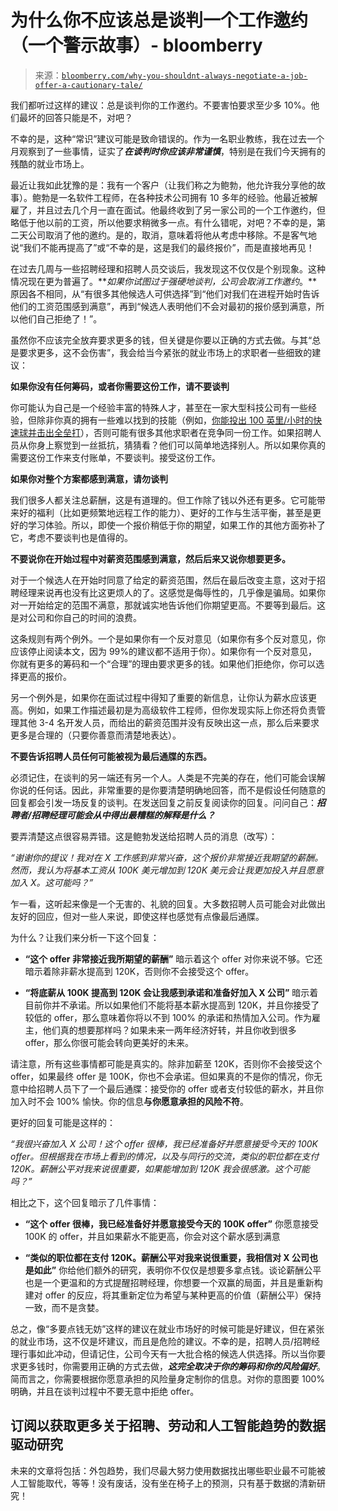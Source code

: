 <!--yml

类别：未分类

日期：2024-05-27 15:03:52

-->

# 为什么你不应该总是谈判一个工作邀约（一个警示故事）- bloomberry

> 来源：[`bloomberry.com/why-you-shouldnt-always-negotiate-a-job-offer-a-cautionary-tale/`](https://bloomberry.com/why-you-shouldnt-always-negotiate-a-job-offer-a-cautionary-tale/)

我们都听过这样的建议：总是谈判你的工作邀约。不要害怕要求至少多 10%。他们最坏的回答只能是不，对吧？

不幸的是，这种“常识”建议可能是致命错误的。作为一名职业教练，我在过去一个月观察到了一些事情，证实了***在谈判时你应该非常谨慎***，特别是在我们今天拥有的残酷的就业市场上。

最近让我如此犹豫的是：我有一个客户（让我们称之为鲍勃，他允许我分享他的故事）。鲍勃是一名软件工程师，在各种技术公司拥有 10 多年的经验。他最近被解雇了，并且过去几个月一直在面试。他最终收到了另一家公司的一个工作邀约，但略低于他以前的工资，所以他要求稍微多一点。有什么错呢，对吧？不幸的是，第二天公司取消了他的邀约。是的，取消，意味着将他从考虑中移除。不是客气地说“我们不能再提高了”或“不幸的是，这是我们的最终报价”，而是直接地再见！

在过去几周与一些招聘经理和招聘人员交谈后，我发现这不仅仅是个别现象。这种情况现在更为普遍了。***如果你试图过于强硬地谈判，公司会取消工作邀约*。**原因各不相同，从“有很多其他候选人可供选择”到“他们对我们在进程开始时告诉他们的工资范围感到满意”，再到“候选人表明他们不会对最初的报价感到满意，所以他们自己拒绝了！”。

虽然你不应该完全放弃要求更多的钱，但关键是你要以正确的方式去做。与其“总是要求更多，这不会伤害”，我会给当今紧张的就业市场上的求职者一些细致的建议：

**如果你没有任何筹码，或者你需要这份工作，请不要谈判**

你可能认为自己是一个经验丰富的特殊人才，甚至在一家大型科技公司有一些经验，但除非你真的拥有一些难以找到的技能（例如，[你能投出 100 英里/小时的快速球并击出全垒打](https://en.m.wikipedia.org/wiki/Shohei_Ohtani)），否则可能有很多其他求职者在竞争同一份工作。如果招聘人员从你身上察觉到一丝抵抗，猜猜看？他们可以简单地选择别人。所以如果你真的需要这份工作来支付账单，不要谈判。接受这份工作。

**如果你对整个方案都感到满意，请勿谈判**

我们很多人都关注总薪酬，这是有道理的。但工作除了钱以外还有更多。它可能带来好的福利（比如更频繁地远程工作的能力）、更好的工作与生活平衡，甚至是更好的学习体验。所以，即使一个报价稍低于你的期望，如果工作的其他方面弥补了它，考虑不要谈判也是值得的。

**不要说你在开始过程中对薪资范围感到满意，然后后来又说你想要更多。**

对于一个候选人在开始时同意了给定的薪资范围，然后在最后改变主意，这对于招聘经理来说再也没有比这更烦人的了。这感觉是侮辱性的，几乎像是骗局。如果你对一开始给定的范围不满意，那就诚实地告诉他们你期望更高。不要等到最后。这是对公司和你自己的时间的浪费。

这条规则有两个例外。一个是如果你有一个反对意见（如果你有多个反对意见，你应该停止阅读本文，因为 99%的建议都不适用于你）。如果你有一个反对意见，你就有更多的筹码和一个“合理”的理由要求更多的钱。如果他们拒绝你，你可以选择更高的报价。

另一个例外是，如果你在面试过程中得知了重要的新信息，让你认为薪水应该更高。例如，如果工作描述最初是为高级软件工程师，但你发现实际上你还将负责管理其他 3-4 名开发人员，而给出的薪资范围并没有反映出这一点，那么后来要求更多是合理的（只要你善意而清楚地表达）。

**不要告诉招聘人员任何可能被视为最后通牒的东西。**

必须记住，在谈判的另一端还有另一个人。人类是不完美的存在，他们可能会误解你说的任何话。因此，非常重要的是你要清楚明确地回答，而不是假设任何随意的回复都会引发一场反复的谈判。在发送回复之前反复阅读你的回复。问问自己：***招聘者/招聘经理可能会从中得出最糟糕的解释是什么？***

要弄清楚这点很容易弄错。这是鲍勃发送给招聘人员的消息（改写）：

*“谢谢你的提议！我对在 X 工作感到非常兴奋，这个报价非常接近我期望的薪酬。然而，我认为将基本工资从 100K 美元增加到 120K 美元会让我更加投入并且愿意加入 X。这可能吗？”*

乍一看，这听起来像是一个无害的、礼貌的回复。大多数招聘人员可能会对此做出友好的回应，但对一些人来说，即使这样也感觉有点像最后通牒。

为什么？让我们来分析一下这个回复：

+   **“这个 offer 非常接近我所期望的薪酬”** 暗示着这个 offer 对你来说不够。它还暗示着除非薪水提高到 120K，否则你不会接受这个 offer。

+   **“将底薪从 100K 提高到 120K 会让我感到承诺和准备好加入 X 公司”** 暗示着目前你并不承诺。所以如果他们不能将基本薪水提高到 120K，并且你接受了较低的 offer，那么意味着你将以不到 100% 的承诺和热情加入公司。作为雇主，他们真的想要那样吗？如果未来一两年经济好转，并且你收到很多 offer，那么你很可能会转向更美好的未来。

请注意，所有这些事情都可能是真实的。除非加薪至 120K，否则你不会接受这个 offer，如果最终 offer 是 100K，你也不会承诺。但如果真的不是你的情况，你无意中给招聘人员下了一个最后通牒：接受你的 offer 或者支付较低的薪水，并且你加入时不会 100% 愉快。你的信息**与你愿意承担的风险不符**。

更好的回复可能是这样的：

*“我很兴奋加入 X 公司！这个 offer 很棒，我已经准备好并愿意接受今天的 100K offer。但根据我在市场上看到的情况，以及与同行的交流，类似的职位都在支付 120K。薪酬公平对我来说很重要，如果能增加到 120K 我会很感激。这个可能吗？”*

相比之下，这个回复暗示了几件事情：

+   **“这个 offer 很棒，我已经准备好并愿意接受今天的 100K offer”** 你愿意接受 100K 的 offer，并且如果薪水不能更高，你会对这个薪水感到满意

+   **“类似的职位都在支付 120K。薪酬公平对我来说很重要，我相信对 X 公司也是如此”** 你给他们额外的研究，表明你不仅仅是想要多拿点钱。谈论薪酬公平也是一个更温和的方式提醒招聘经理，你想要一个双赢的局面，并且是重新构建对 offer 的反应，将其重新定位为希望与某种更高的价值（薪酬公平）保持一致，而不是贪婪。

总之，像“多要点钱无妨”这样的建议在就业市场好的时候可能是好建议，但在紧张的就业市场，这不仅是坏建议，而且是危险的建议。不幸的是，招聘人员/招聘经理行事如此冲动，但请记住，公司今天有一大批合格的候选人供选择。所以当你要求更多钱时，你需要用正确的方式去做，***这完全取决于你的筹码和你的风险偏好***。简而言之，你需要根据你愿意承担的风险量身定制你的信息。对你的意图要 100% 明确，并且在谈判过程中不要无意中拒绝 offer。

## 订阅以获取更多关于招聘、劳动和人工智能趋势的数据驱动研究

未来的文章将包括：外包趋势，我们尽最大努力使用数据找出哪些职业最不可能被人工智能取代，等等！没有废话，没有坐在椅子上的预测，只有基于数据的清新研究！
